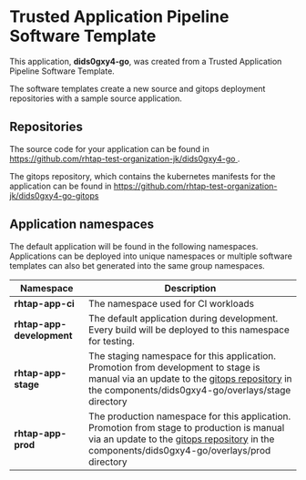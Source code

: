 # Trusted Application Pipeline Software Template

This application, **dids0gxy4-go**, was created from a Trusted Application Pipeline Software Template.

The software templates create a new source and gitops deployment repositories with a sample source application. 

## Repositories

The source code for your application can be found in [https://github.com/rhtap-test-organization-jk/dids0gxy4-go ](https://github.com/rhtap-test-organization-jk/dids0gxy4-go ).
 
The gitops repository, which contains the kubernetes manifests for the application can be found in 
[https://github.com/rhtap-test-organization-jk/dids0gxy4-go-gitops ](https://github.com/rhtap-test-organization-jk/dids0gxy4-go-gitops ) 

## Application namespaces 

The default application will be found in the following namespaces. Applications can be deployed into unique namespaces or multiple software templates can also bet generated into the same group namespaces.  

|  Namespace   |  Description   |  
| -------- | -------- |
| **rhtap-app-ci** | The namespace used for CI workloads |
| **rhtap-app-development** | The default application during development. Every build will be deployed to this namespace for testing. |
| **rhtap-app-stage** | The staging namespace for this application. Promotion from development to stage is manual via an update to the [gitops repository](https://github.com/rhtap-test-organization-jk/dids0gxy4-go-gitops ) in the components/dids0gxy4-go/overlays/stage directory |
| **rhtap-app-prod** | The production namespace for this application. Promotion from stage to production is manual via an update to the [gitops repository](https://github.com/rhtap-test-organization-jk/dids0gxy4-go-gitops ) in the components/dids0gxy4-go/overlays/prod directory |